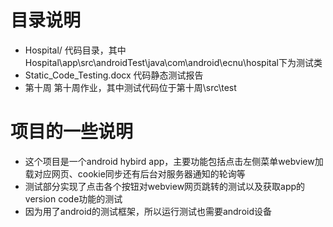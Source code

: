 # 目录说明
+ Hospital/   代码目录，其中Hospital\app\src\androidTest\java\com\android\ecnu\hospital下为测试类  
+ Static_Code_Testing.docx    代码静态测试报告
+ 第十周     第十周作业，其中测试代码位于第十周\src\test
# 项目的一些说明
+ 这个项目是一个android hybird app，主要功能包括点击左侧菜单webview加载对应网页、cookie同步还有后台对服务器通知的轮询等  
+ 测试部分实现了点击各个按钮对webview网页跳转的测试以及获取app的version code功能的测试  
+ 因为用了android的测试框架，所以运行测试也需要android设备

